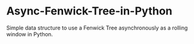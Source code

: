 # Async-Fenwick-Tree-in-Python
Simple data structure to use a Fenwick Tree asynchronously as a rolling window in Python. 
